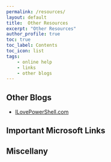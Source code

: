 ```yaml
---
permalink: /resources/
layout: default
title:  Other Resources
excerpt: "Other Resources"
author_profile: true
toc: true
toc_label: Contents
toc_icon: list
tags:
    - online help
    - links
    - other blogs
---
```


## Other Blogs

* [ILovePowerShell.com](https://www.ILovePowerShell.com)

## Important Microsoft Links

## Miscellany